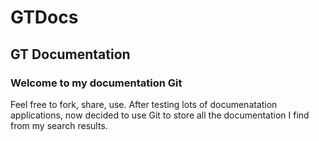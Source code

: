 # GTDocs
## GT Documentation
### Welcome to my documentation Git
Feel free to fork, share, use.
After testing lots of documenatation applications, now decided to use Git to store all the documentation I find from my search results.
